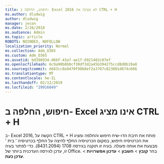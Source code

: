 ```yaml
---
title: חיפוש, החלפה ב- Excel 2016 לא מציגה את CTRL + H
ms.author: dludwig
author: dludwig
manager: jecon
ms.date: 2/26/2018
ms.audience: Admin
ms.topic: article
ROBOTS: NOINDEX, NOFOLLOW
localization_priority: Normal
ms.collection: Adm_O365
ms.custom: Adm_O365
ms.assetid: bd398934-d6bf-43a7-ae1f-6921402c07ef
ms.openlocfilehash: 6c9a90b8b0cf30df3d2a45b394275ccd8d0b19a8
ms.sourcegitcommit: dd43cc0a9470f98b8ef2a3787c823801d674c666
ms.translationtype: MT
ms.contentlocale: he-IL
ms.lasthandoff: 02/12/2019
ms.locfileid: "29916849"
---
```

# <a name="ctrlh-shows-find-not-replace-in-excel"></a>חיפוש, החלפה ב- Excel אינו מציג CTRL + H

ב- Excel 2016, הקשה על CTRL + H פותח את תיבת הדו-שיח חיפוש והחלפה ומציג את הכרטיסיה חיפוש, במקום הכרטיסיה החלף לחיצה על החלף בכרטיסיה ' בית ' מבצעת את אותה פעולה. בעיה זו תוקנה בגירסה 1708 (8431.2094). כדי לפתור בעיה זו, עדכן לגירסה העדכנית ביותר של Office. בחר **קובץ** \> **חשבון** \> **עדכון אפשרויות** \> **עדכן כעת**.
  

